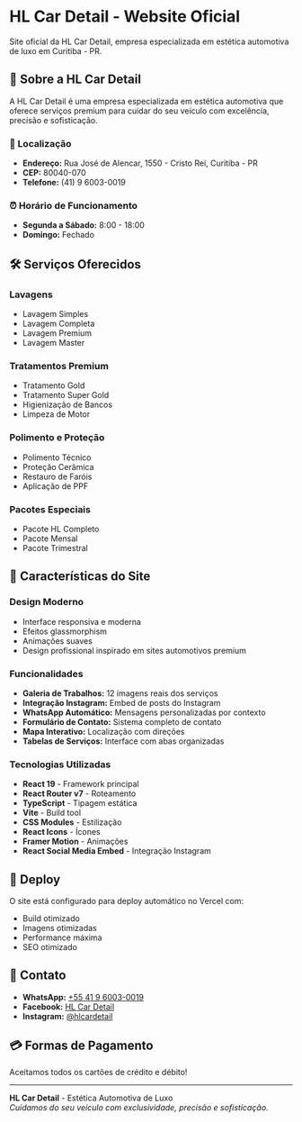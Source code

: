 # HL Car Detail - Website Oficial

Site oficial da HL Car Detail, empresa especializada em estética automotiva de luxo em Curitiba - PR.

## 🚗 Sobre a HL Car Detail

A HL Car Detail é uma empresa especializada em estética automotiva que oferece serviços premium para cuidar do seu veículo com excelência, precisão e sofisticação.

### 📍 Localização
- **Endereço:** Rua José de Alencar, 1550 - Cristo Rei, Curitiba - PR
- **CEP:** 80040-070
- **Telefone:** (41) 9 6003-0019

### ⏰ Horário de Funcionamento
- **Segunda a Sábado:** 8:00 - 18:00
- **Domingo:** Fechado

## 🛠️ Serviços Oferecidos

### Lavagens
- Lavagem Simples
- Lavagem Completa
- Lavagem Premium
- Lavagem Master

### Tratamentos Premium
- Tratamento Gold
- Tratamento Super Gold
- Higienização de Bancos
- Limpeza de Motor

### Polimento e Proteção
- Polimento Técnico
- Proteção Cerâmica
- Restauro de Faróis
- Aplicação de PPF

### Pacotes Especiais
- Pacote HL Completo
- Pacote Mensal
- Pacote Trimestral

## 🌟 Características do Site

### Design Moderno
- Interface responsiva e moderna
- Efeitos glassmorphism
- Animações suaves
- Design profissional inspirado em sites automotivos premium

### Funcionalidades
- **Galeria de Trabalhos:** 12 imagens reais dos serviços
- **Integração Instagram:** Embed de posts do Instagram
- **WhatsApp Automático:** Mensagens personalizadas por contexto
- **Formulário de Contato:** Sistema completo de contato
- **Mapa Interativo:** Localização com direções
- **Tabelas de Serviços:** Interface com abas organizadas

### Tecnologias Utilizadas
- **React 19** - Framework principal
- **React Router v7** - Roteamento
- **TypeScript** - Tipagem estática
- **Vite** - Build tool
- **CSS Modules** - Estilização
- **React Icons** - Ícones
- **Framer Motion** - Animações
- **React Social Media Embed** - Integração Instagram

## 🚀 Deploy

O site está configurado para deploy automático no Vercel com:
- Build otimizado
- Imagens otimizadas
- Performance máxima
- SEO otimizado

## 📱 Contato

- **WhatsApp:** [+55 41 9 6003-0019](https://wa.me/+554196003019)
- **Facebook:** [HL Car Detail](https://www.facebook.com/hllavacaresteticaautomotiva/)
- **Instagram:** [@hlcardetail](https://www.instagram.com/p/C51E7L4PRy6/)

## 💳 Formas de Pagamento

Aceitamos todos os cartões de crédito e débito!

---

**HL Car Detail** - Estética Automotiva de Luxo  
*Cuidamos do seu veículo com exclusividade, precisão e sofisticação.*